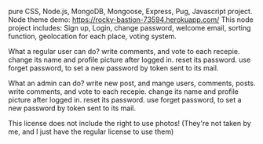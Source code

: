 pure CSS, Node.js, MongoDB, Mongoose, Express, Pug, Javascript project.
Node theme demo: https://rocky-bastion-73594.herokuapp.com/ 
This node project includes:
Sign up,
Login,
change password,
welcome email,
sorting function,
geolocation for each place,
voting system.

What a regular user can do?
write comments, and vote to each recepie.
change its name and profile picture after logged in.
reset its password.
use forget password, to set a new password by token sent to its mail.

What an admin can do?
write new post, and mange users, comments, posts.
write comments, and vote to each recepie.
change its name and profile picture after logged in.
reset its password.
use forget password, to set a new password by token sent to its mail.

This license does not include the right to use photos! (They're not taken by me, and I just have the regular license to use them)
